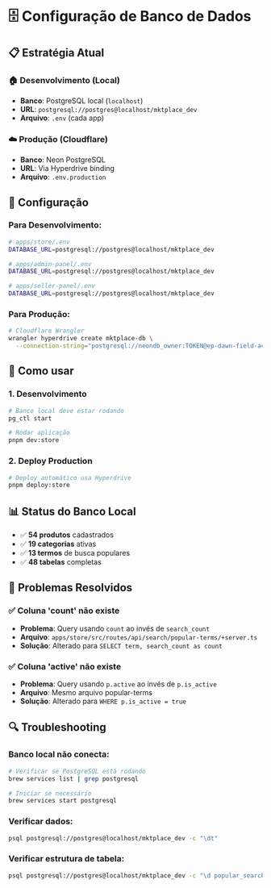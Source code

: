# 🗄️ Configuração de Banco de Dados

## 📋 **Estratégia Atual**

### 🏠 **Desenvolvimento (Local)**
- **Banco**: PostgreSQL local (`localhost`)
- **URL**: `postgresql://postgres@localhost/mktplace_dev`
- **Arquivo**: `.env` (cada app)

### ☁️ **Produção (Cloudflare)**
- **Banco**: Neon PostgreSQL
- **URL**: Via Hyperdrive binding
- **Arquivo**: `.env.production`

## 🔧 **Configuração**

### Para Desenvolvimento:
```bash
# apps/store/.env
DATABASE_URL=postgresql://postgres@localhost/mktplace_dev

# apps/admin-panel/.env  
DATABASE_URL=postgresql://postgres@localhost/mktplace_dev

# apps/seller-panel/.env
DATABASE_URL=postgresql://postgres@localhost/mktplace_dev
```

### Para Produção:
```bash
# Cloudflare Wrangler
wrangler hyperdrive create mktplace-db \
  --connection-string="postgresql://neondb_owner:TOKEN@ep-dawn-field-acydf752-pooler.sa-east-1.aws.neon.tech/neondb?sslmode=require"
```

## 🚀 **Como usar**

### 1. Desenvolvimento
```bash
# Banco local deve estar rodando
pg_ctl start

# Rodar aplicação
pnpm dev:store
```

### 2. Deploy Production
```bash
# Deploy automático usa Hyperdrive
pnpm deploy:store
```

## 📊 **Status do Banco Local**

- ✅ **54 produtos** cadastrados
- ✅ **19 categorias** ativas  
- ✅ **13 termos** de busca populares
- ✅ **48 tabelas** completas

## 🔧 **Problemas Resolvidos**

### ✅ **Coluna 'count' não existe** 
- **Problema**: Query usando `count` ao invés de `search_count`
- **Arquivo**: `apps/store/src/routes/api/search/popular-terms/+server.ts`
- **Solução**: Alterado para `SELECT term, search_count as count`

### ✅ **Coluna 'active' não existe**
- **Problema**: Query usando `p.active` ao invés de `p.is_active` 
- **Arquivo**: Mesmo arquivo popular-terms
- **Solução**: Alterado para `WHERE p.is_active = true`

## 🔍 **Troubleshooting**

### Banco local não conecta:
```bash
# Verificar se PostgreSQL está rodando
brew services list | grep postgresql

# Iniciar se necessário
brew services start postgresql
```

### Verificar dados:
```bash
psql postgresql://postgres@localhost/mktplace_dev -c "\dt"
```

### Verificar estrutura de tabela:
```bash
psql postgresql://postgres@localhost/mktplace_dev -c "\d popular_searches"
``` 